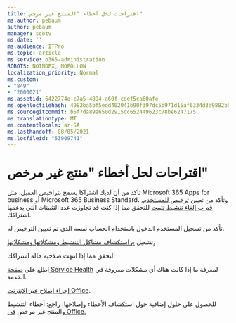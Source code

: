 ```yaml
---
title: اقتراحات لحل أخطاء "المنتج غير مرخص"
ms.author: pebaum
author: pebaum
manager: scotv
ms.date: ''
ms.audience: ITPro
ms.topic: article
ms.service: o365-administration
ROBOTS: NOINDEX, NOFOLLOW
localization_priority: Normal
ms.custom:
- "849"
- "2000021"
ms.assetid: 6422774e-c7a5-4894-a60f-cdef5ca60afe
ms.openlocfilehash: 4982ba5bf5edd402041b90f397dc5b971d15af6334d3a9882b59de182fec8c7a
ms.sourcegitcommit: b5f7da89a650d2915dc652449623c78be6247175
ms.translationtype: MT
ms.contentlocale: ar-SA
ms.lasthandoff: 08/05/2021
ms.locfileid: "53909741"
---
```

# <a name="suggestions-for-solving-unlicensed-product-errors"></a>اقتراحات لحل أخطاء "منتج غير مرخص"

تأكد من أن لديك اشتراكا يسمح بتراخيص العميل، مثل Microsoft 365 Apps for business أو Microsoft 365 Business Standard، وتأكد من تعيين [ترخيص للمستخدم.](https://docs.microsoft.com/microsoft-365/admin/add-users/add-users) [قم ب إلغاء تنشيط تثبيت](https://docs.microsoft.com/microsoft-365/admin/add-users/delete-a-user) للتحقق مما إذا كنت قد تجاوزت عدد التثبيتات التي يدعمها اشتراكك.
  
تأكد من تسجيل المستخدم الدخول باستخدام الحساب نفسه الذي تم تعيين الترخيص له.
  
تشغيل [م استكشاف مشاكل التنشيط ومشكلاتها ومشكلاتها.](https://aka.ms/SARA-OfficeActivation-Alchemy)
  
التحقق مما إذا انتهت صلاحية حالة اشتراكك
  
اطلع على [صفحة Service Health](https://docs.microsoft.com/office365/enterprise/view-service-health) لمعرفة ما إذا كانت هناك أي مشكلات معروفة في الخدمة.
  
[إجراء إصلاح عبر الإنترنت Office](https://support.office.com/Article/7821d4b6-7c1d-4205-aa0e-a6b40c5bb88b?wt.mc_id=Alchemy_ClientDIA).
  
للحصول على حلول إضافية حول استكشاف الأخطاء وإصلاحها، راجع: أخطاء التنشيط والمنتج غير مرخص [في Office.](https://support.office.com/Article/0d23d3c0-c19c-4b2f-9845-5344fedc4380?wt.mc_id=Alchemy_ClientDIA)
  
